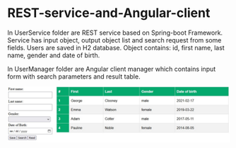 # REST-service-and-Angular-client

In UserService folder are REST service based on Spring-boot Framework. Service has input object, output object list and search request from some fields. Users are saved in H2 database.
Object contains: id, first name, last name, gender and date of birth.

In UserManager folder are Angular client manager which contains input form with search parameters and result table.

<p><img border="0" src="table.jpg"></p>